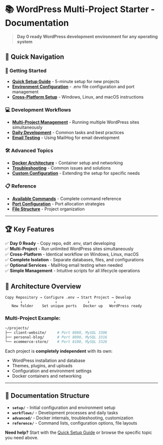 # 📚 WordPress Multi-Project Starter - Documentation

> **Day 0 ready WordPress development environment for any operating system**

## 🚀 Quick Navigation

### 🎯 **Getting Started**
- **[Quick Setup Guide](../QUICKSTART.md)** - 5-minute setup for new projects
- **[Environment Configuration](setup/environment.md)** - .env file configuration and port management
- **[Cross-Platform Setup](setup/cross-platform.md)** - Windows, Linux, and macOS instructions

### 💻 **Development Workflows**
- **[Multi-Project Management](workflows/multi-project.md)** - Running multiple WordPress sites simultaneously  
- **[Daily Development](workflows/development.md)** - Common tasks and best practices
- **[Email Testing](workflows/email-testing.md)** - Using MailHog for email development

### 🛠️ **Advanced Topics**
- **[Docker Architecture](advanced/docker-architecture.md)** - Container setup and networking
- **[Troubleshooting](advanced/troubleshooting.md)** - Common issues and solutions
- **[Custom Configuration](advanced/customization.md)** - Extending the setup for specific needs

### 📋 **Reference**
- **[Available Commands](reference/commands.md)** - Complete command reference
- **[Port Configuration](reference/ports.md)** - Port allocation strategies
- **[File Structure](reference/file-structure.md)** - Project organization

---

## 🏆 **Key Features**

✅ **Day 0 Ready** - Copy repo, edit .env, start developing  
✅ **Multi-Project** - Run unlimited WordPress sites simultaneously  
✅ **Cross-Platform** - Identical workflow on Windows, Linux, macOS  
✅ **Complete Isolation** - Separate databases, files, and configurations  
✅ **Optional Services** - MailHog email testing when needed  
✅ **Simple Management** - Intuitive scripts for all lifecycle operations

## 🎯 **Architecture Overview**

```
Copy Repository → Configure .env → Start Project → Develop
       ↓               ↓              ↓           ↓
   New folder    Set unique ports   Docker up   WordPress ready
```

### **Multi-Project Example:**
```bash
~/projects/
├── client-website/     # Port 8080, MySQL 3306
├── personal-blog/      # Port 8090, MySQL 3316  
└── ecommerce-store/    # Port 8100, MySQL 3326
```

Each project is **completely independent** with its own:
- WordPress installation and database
- Themes, plugins, and uploads
- Configuration and environment settings
- Docker containers and networking

---

## 📖 **Documentation Structure**

- **`setup/`** - Initial configuration and environment setup
- **`workflows/`** - Development processes and daily tasks  
- **`advanced/`** - Docker internals, troubleshooting, customization
- **`reference/`** - Command lists, configuration options, file layouts

**Need help?** Start with the [Quick Setup Guide](../QUICKSTART.md) or browse the specific topic you need above.